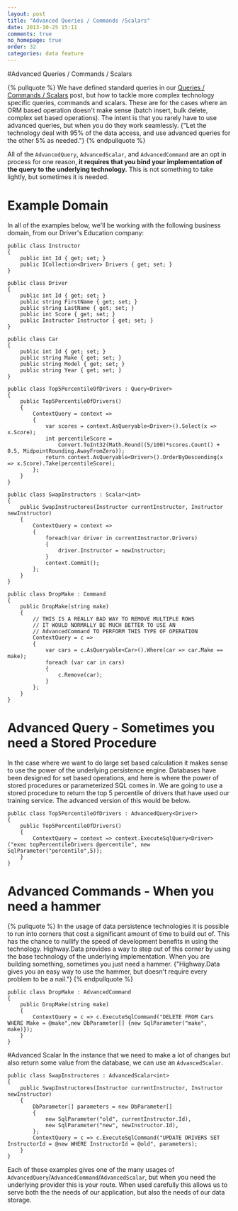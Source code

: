 ```yaml
---
layout: post
title: "Advanced Queries / Commands /Scalars"
date: 2013-10-25 15:11
comments: true
no_homepage: true
order: 32
categories: data feature
---
```

#Advanced Queries / Commands / Scalars

{% pullquote %}
We have defined standard queries in our [Queries / Commands / Scalars](blog/2013/10/19/queries-slash-commands-slash-scalars/) post, but how to tackle more complex technology specific queries, commands and scalars. These are for the cases where an ORM based operation doesn't make sense (batch insert, bulk delete, complex set based operations). The intent is that you rarely have to use advanced queries, but when you do they work seamlessly. {"Let the technology deal with 95% of the data access, and use advanced queries for the other 5% as needed."} 
{% endpullquote %}


All of the `AdvancedQuery`, `AdvancedScalar`, and `AdvancedCommand` are an opt in process for one reason, **it requires that you bind your implementation of the query to the underlying technology.** This is not something to take lightly, but sometimes it is needed. 

# Example Domain

In all of the examples below, we'll be working with the following business domain, from our Driver's Education company:

```
public class Instructor
{
    public int Id { get; set; }
    public ICollection<Driver> Drivers { get; set; }
}

public class Driver
{
    public int Id { get; set; }
    public string FirstName { get; set; }
    public string LastName { get; set; }
    public int Score { get; set; }
    public Instructor Instructor { get; set; }
}

public class Car
{
    public int Id { get; set; }
    public string Make { get; set; }
    public string Model { get; set; }
    public string Year { get; set; }
}

public class Top5PercentileOfDrivers : Query<Driver>
{
    public Top5PercentileOfDrivers()
    {
        ContextQuery = context =>
        {
            var scores = context.AsQueryable<Driver>().Select(x => x.Score);
            int percentileScore =
                Convert.ToInt32(Math.Round((5/100)*scores.Count() + 0.5, MidpointRounding.AwayFromZero));
            return context.AsQueryable<Driver>().OrderByDescending(x => x.Score).Take(percentileScore);
        };
    }
}

public class SwapInstructors : Scalar<int>
{
    public SwapInstructores(Instructor currentInstructor, Instructor newInstructor)
    {
        ContextQuery = context =>
        {
            foreach(var driver in currentInstructor.Drivers)
			{
				driver.Instructor = newInstructor;
			}
			context.Commit();
        };
    }
}

public class DropMake : Command
{
    public DropMake(string make)
    {
        // THIS IS A REALLY BAD WAY TO REMOVE MULTIPLE ROWS
        // IT WOULD NORMALLY BE MUCH BETTER TO USE AN
        // AdvancedCommand TO PERFORM THIS TYPE OF OPERATION
        ContextQuery = c =>
        {
            var cars = c.AsQueryable<Car>().Where(car => car.Make == make);
            foreach (var car in cars)
            {
                c.Remove(car);
            }
        };
    }
}
```

# Advanced Query - Sometimes you need a Stored Procedure
In the case where we want to do large set based calculation it makes sense to use the power of the underlying persistence engine. Databases have been designed for set based operations, and here is where the power of stored procedures or parameterized SQL comes in. We are going to use a stored procedure to return the top 5 percentile of drivers that have used our training service. The advanced version of this would be below.

```
public class Top5PercentileOfDrivers : AdvancedQuery<Driver>
{
    public Top5PercentileOfDrivers()
    {
        ContextQuery = context => context.ExecuteSqlQuery<Driver>("exec topPercentileDrivers @percentile", new SqlParameter("percentile",5));
    }
}
```

# Advanced Commands -  When you need a hammer
{% pullquote %}
In the usage of data persistence technologies it is possible to run into corners that cost a significant amount of time to build out of. This has the chance to nullify the speed of development benefits in using the technology. Highway.Data provides a way to step out of this corner by using the base technology of the underlying implementation. When you are building something, sometimes you just need a hammer. {"Highway.Data gives you an easy way to use the hammer, but doesn't require every problem to be a nail."} 
{% endpullquote %}
```
public class DropMake : AdvancedCommand
{
    public DropMake(string make)
    {
        ContextQuery = c => c.ExecuteSqlCommand("DELETE FROM Cars WHERE Make = @make",new DbParameter[] {new SqlParameter("make", make)});
    }
}
```
#Advanced Scalar
In the instance that we need to make a lot of changes but also return some value from the database, we can use an `AdvancedScalar`. 
```
public class SwapInstructores : AdvancedScalar<int>
{
    public SwapInstructores(Instructor currentInstructor, Instructor newInstructor)
    {
        DbParameter[] parameters = new DbParameter[]
        {
            new SqlParameter("old", currentInstructor.Id),
            new SqlParameter("new", newInstructor.Id), 
        };
        ContextQuery = c => c.ExecuteSqlCommand("UPDATE DRIVERS SET InstructorId = @new WHERE InstructorId = @old", parameters);
    }
}
```

Each of these examples gives one of the many usages of `AdvancedQuery`/`AdvancedCommand`/`AdvancedScalar`, but when you need the underlying provider this is your route. When used carefully this allows us to serve both the the needs of our application, but also the needs of our data storage.